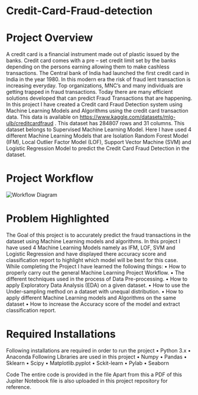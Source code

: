 # Credit-Card-Fraud-detection

# Project Overview

A credit card is a financial instrument made out of plastic issued by the banks. Credit card comes with a pre – set credit limit set by the banks depending on the persons earning allowing them to make cashless transactions. The Central bank of India had launched the first credit card in India in the year 1980.
In this modern era the risk of fraud lent transaction is increasing everyday. Top organizations, MNC’s and many individuals are getting trapped in fraud transactions. Today there are many efficient solutions developed that can predict Fraud Transactions that are happening.
In this project I have created a Credit card Fraud Detection system using Machine Learning Models and Algorithms using the credit card transaction data. This data is available on https://www.kaggle.com/datasets/mlg-ulb/creditcardfraud . This dataset has 284807 rows and 31 columns. This dataset belongs to Supervised Machine Learning Model. Here I have used 4 different Machine Learning Models that are Isolation Random Forest Model (IFM), Local Outlier Factor Model (LOF), Support Vector Machine (SVM) and Logistic Regression Model to predict the Credit Card Fraud Detection in the dataset. 

# Project Workflow
![Workflow Diagram](https://user-images.githubusercontent.com/74102049/206270497-fb258ced-4fb9-43e9-b80a-10cee0c35c4a.jpeg)

# Problem Highlighted
The Goal of this project is to accurately predict the fraud transactions in the dataset using Machine Learning models and algorithms. In this project I have used 4 Machine Learning Models namely as IFM, LOF, SVM and Logistic Regression and have displayed there accuracy score and classification report to highlight which model will be best for this case. 
While completing the Project I have learned the following things:
•	How to properly carry out the general Machine Learning Project Workflow.
•	The different techniques used in the process of Data Pre-processing.
•	How to apply Exploratory Data Analysis (EDA) on a given dataset. 
•	How to use the Under-sampling method on a dataset with unequal distribution. 
•	How to apply different Machine Learning models and Algorithms on the same dataset
•	How to increase the Accuracy score of the model and extract classification report. 


# Required Installations
Following installations are required in order to run the project
•	Python 3.x
•	Anaconda
Following Libraries are used in this project
•	Numpy 
•	Pandas
•	Sklearn
•	Scipy
•	Matplotlib.pyplot
•	Sckit-learn 
•	Pylab
•	Seaborn

Code
The entire code is provided in the file
Apart from this a PDF of this Jupiter Notebook file is also uploaded in this project repository for reference.


